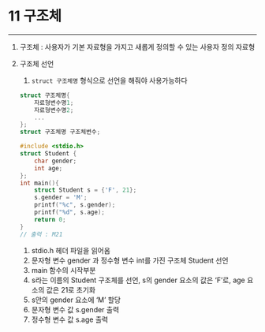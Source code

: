# 11 구조체

---

1. 구조체 : 사용자가 기본 자료형을 가지고 새롭게 정의할 수 있는 사용자 정의 자료형
2. 구조체 선언
    1. `struct 구조체명` 형식으로 선언을 해줘야 사용가능하다
    
    ```c
    struct 구조체명{
    	자료형변수명1;
    	자료형변수명2;
    	...
    };
    struct 구조체명 구조체변수;
    ```
    
    ```c
    #include <stdio.h>
    struct Student {
    	char gender;
    	int age;
    };
    int main(){
    	struct Student s = {'F', 21};
    	s.gender = 'M';
    	printf("%c", s.gender);
    	printf("%d", s.age);
    	return 0;
    }
    // 출력 : M21
    
    ```
    
    1. stdio.h 헤더 파일을 읽어옴
    2. 문자형 변수 gender 과 정수형 변수 int를 가진 구조체 Student 선언
    3. main 함수의 시작부분
    4. s라는 이름의 Student 구조체를 선언, s의 gender 요소의 값은 ‘F’로, age 요소의 값은 21로 초기화
    5. s안의 gender 요소에 ‘M’ 할당
    6. 문자형 변수 값 s.gender 출력
    7. 정수형 변수 값 s.age 출력
